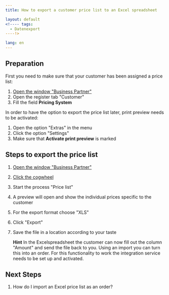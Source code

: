 ```yaml
---
title: How to export a customer price list to an Excel spreadsheet

layout: default
<!---- tags:
  - Datenexport
----!>

lang: en
---
```


## Preparation

First you need to make sure that your customer has been assigned a price list:

1. [Open the window "Business Partner"](How_to_find_and_open_a_window) 
1. Open the register tab "Customer"
1. Fill the field **Pricing System** 

In order to have the option to export the price list later, print preview needs to be activated:

1. Open the option "Extras" in the menu
1. Click the option "Settings"
1. Make sure that **Activate print preview** is marked

## Steps to export the price list 

1. [Open the window "Business Partner"](How_to_find_and_open_a_window)
1. [Click the cogwheel](How_to_start_cogwheel_processes)
1. Start the process "Price list"
1. A preview will open and show the individual prices specific to the customer
1. For the export format choose "XLS"
1. Click "Export"
1. Save the file in a location according to your taste


   **Hint** In the Excelspreadsheet the customer can now fill out the column "Amount" and send the file back to you. Using an import you can turn this into an order. For this functionality to work the integration service needs to be set up and activated.

## Next Steps
1. How do I import an Excel price list as an order?

